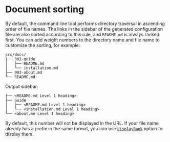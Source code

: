 # Document sorting

By default, the command line tool performs directory traversal in ascending order of file names. The links in the sidebar of the generated configuration file are also sorted according to this rule, and `README.md` is always ranked first. You can add weight numbers to the directory name and file name to customize the sorting, for example:

```
src/docs/
├── 002-guide
│   ├── README.md
│   └── installation.md
├── 003-about.md
└── README.md
```

Output sidebar:

```
├── <README.md Level 1 heading>
├── Guide
│   ├── <README.md Level 1 heading>
│   └── <installation.md Level 1 heading>
└── <about.me Level 1 heading>
```

By default, this number will not be displayed in the URL. If your file name already has a prefix in the same format, you can use [`displayRank`](./003-cli.md#--display-rank) option to display them.
